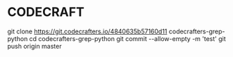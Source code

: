 # CODECRAFT
git clone https://git.codecrafters.io/4840635b57160d11 codecrafters-grep-python
cd codecrafters-grep-python
git commit --allow-empty -m 'test'
git push origin master
